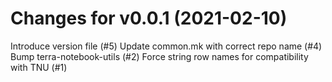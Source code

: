 # Changes for v0.0.1 (2021-02-10)
Introduce version file (#5)
Update common.mk with correct repo name (#4)
Bump terra-notebook-utils (#2)
Force string row names for compatibility with TNU (#1)

